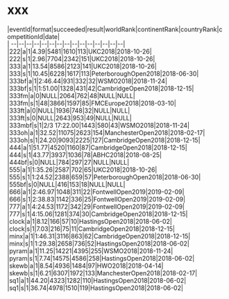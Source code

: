 # xxx


|eventId|format|succeeded|result|worldRank|continentRank|countryRank|competitionId|date|  
|	--|--|--|--|--|--|--|--|--|--|--|--|--|--|--|  
|222|a|1|4.39|5481|1610|113|UKC2018|2018-10-26|  
|222|s|1|2.96|7704|2342|151|UKC2018|2018-10-26|  
|333|a|1|13.54|8586|2123|141|UKC2018|2018-10-26|  
|333|s|1|10.45|6228|1617|113|PeterboroughOpen2018|2018-06-30|  
|333bf|a|1|2:46.44|931|332|32|WSMO2018|2018-11-24|  
|333bf|s|1|1:51.00|1328|431|42|CambridgeOpen2018|2018-12-15|  
|333fm|a|0|NULL|2064|762|48|NULL|NULL|  
|333fm|s|1|48|3866|1597|85|FMCEurope2018|2018-03-10|  
|333ft|a|0|NULL|1936|748|32|NULL|NULL|  
|333ft|s|0|NULL|2643|953|49|NULL|NULL|  
|333mbf|s|1|2/3 17:22.00|1443|580|43|WSMO2018|2018-11-24|  
|333oh|a|1|32.52|11075|2623|154|ManchesterOpen2018|2018-02-17|  
|333oh|s|1|24.20|9093|2225|127|CambridgeOpen2018|2018-12-15|  
|444|a|1|51.77|4520|1160|87|CambridgeOpen2018|2018-12-15|  
|444|s|1|43.77|3937|1036|78|ABHC2018|2018-08-25|  
|444bf|s|0|NULL|784|297|27|NULL|NULL|  
|555|a|1|1:35.26|2587|702|65|UKC2018|2018-10-26|  
|555|s|1|1:24.52|2388|659|57|PeterboroughOpen2018|2018-06-30|  
|555bf|s|0|NULL|416|153|18|NULL|NULL|  
|666|a|1|2:46.97|1048|311|22|FontwellOpen2019|2019-02-09|  
|666|s|1|2:38.83|1142|336|25|FontwellOpen2019|2019-02-09|  
|777|a|1|4:24.53|1172|342|29|FontwellOpen2019|2019-02-09|  
|777|s|1|4:15.06|1281|374|30|CambridgeOpen2018|2018-12-15|  
|clock|a|1|8.12|166|57|10|HastingsOpen2018|2018-06-02|  
|clock|s|1|7.03|216|75|11|CambridgeOpen2018|2018-12-15|  
|minx|a|1|1:46.31|3116|863|62|CambridgeOpen2018|2018-12-15|  
|minx|s|1|1:29.38|2658|736|52|HastingsOpen2018|2018-06-02|  
|pyram|a|1|11.25|14221|4395|255|WSMO2018|2018-11-24|  
|pyram|s|1|7.74|14575|4586|258|HastingsOpen2018|2018-06-02|  
|skewb|a|1|8.54|4936|1484|97|HWO2018|2018-04-14|  
|skewb|s|1|6.21|6307|1972|133|ManchesterOpen2018|2018-02-17|  
|sq1|a|1|44.20|4323|1282|110|HastingsOpen2018|2018-06-02|  
|sq1|s|1|36.74|4978|1510|119|HastingsOpen2018|2018-06-02|  
